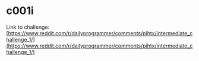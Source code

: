 # c001i

Link to challenge: [https://www.reddit.com/r/dailyprogrammer/comments/pihtx/intermediate_challenge_1/](https://www.reddit.com/r/dailyprogrammer/comments/pihtx/intermediate_challenge_1/)